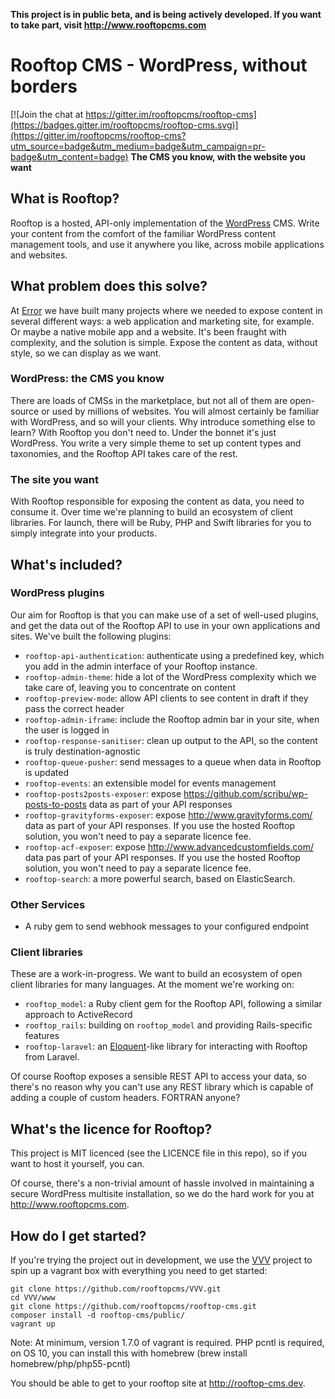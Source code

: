 __This project is in public beta, and is being actively developed. If you want to take part,
visit http://www.rooftopcms.com__
# Rooftop CMS - WordPress, without borders

[![Join the chat at https://gitter.im/rooftopcms/rooftop-cms](https://badges.gitter.im/rooftopcms/rooftop-cms.svg)](https://gitter.im/rooftopcms/rooftop-cms?utm_source=badge&utm_medium=badge&utm_campaign=pr-badge&utm_content=badge)
__The CMS you know, with the website you want__

## What is Rooftop?
Rooftop is a hosted, API-only implementation of the [WordPress](http://wordpress.org) CMS. Write your content from the comfort of the familiar WordPress content management tools, and use it anywhere you like, across mobile applications and websites.

## What problem does this solve?
At [Error](http://www.errorstudio.co.uk) we have built many projects where we needed to expose content in several different ways: a web application and marketing site, for example. Or maybe a native mobile app and a website. It's been fraught with complexity, and the solution is simple. Expose the content as data, without style, so we can display as we want.

### WordPress: the CMS you know
There are loads of CMSs in the marketplace, but not all of them are open-source or used by millions of websites. You will almost certainly be familiar with WordPress, and so will your clients. Why introduce something else to learn? With Rooftop you don't need to. Under the bonnet it's just WordPress. You write a very simple theme to set up content types and taxonomies, and the Rooftop API takes care of the rest.

### The site you want
With Rooftop responsible for exposing the content as data, you need to consume it. Over time we're planning to build an ecosystem of client libraries. For launch, there will be Ruby, PHP and Swift libraries for you to simply integrate into your products.

## What's included?

### WordPress plugins
Our aim for Rooftop is that you can make use of a set of well-used plugins, and get the data out of the Rooftop API to use in your own applications and sites. We've built the following plugins:

* `rooftop-api-authentication`: authenticate using a predefined key, which you add in the admin interface of your Rooftop instance.
* `rooftop-admin-theme`: hide a lot of the WordPress complexity which we take care of, leaving you to concentrate on content
* `rooftop-preview-mode`: allow API clients to see content in draft if they pass the correct header
* `rooftop-admin-iframe`: include the Rooftop admin bar in your site, when the user is logged in
* `rooftop-response-sanitiser`: clean up output to the API, so the content is truly destination-agnostic
* `rooftop-queue-pusher`: send messages to a queue when data in Rooftop is updated
* `rooftop-events`: an extensible model for events management
* `rooftop-posts2posts-exposer`: expose https://github.com/scribu/wp-posts-to-posts data as part of your API responses
* `rooftop-gravityforms-exposer`: expose http://www.gravityforms.com/ data as part of your API responses. If you use the hosted Rooftop solution, you won't need to pay a separate licence fee.
* `rooftop-acf-exposer`: expose http://www.advancedcustomfields.com/ data pas part of your API responses. If you use the hosted Rooftop solution, you won't need to pay a separate licence fee.
* `rooftop-search`: a more powerful search, based on ElasticSearch.

### Other Services

* A ruby gem to send webhook messages to your configured endpoint

### Client libraries
These are a work-in-progress. We want to build an ecosystem of open client libraries for many languages. At the moment we're working on:

* `rooftop_model`: a Ruby client gem for the Rooftop API, following a similar approach to ActiveRecord
* `rooftop_rails`: building on `rooftop_model` and providing Rails-specific features
* `rooftop-laravel`: an [Eloquent](http://laravel.com/docs/5.1/eloquent)-like library for interacting with Rooftop from Laravel.

Of course Rooftop exposes a sensible REST API to access your data, so there's no reason why you can't use any REST library which is capable of adding a couple of custom headers. FORTRAN anyone?

## What's the licence for Rooftop?
This project is MIT licenced (see the LICENCE file in this repo), so if you want to host it yourself, you can.

Of course, there's a non-trivial amount of hassle involved in maintaining a secure WordPress multisite installation, so we do the hard work for you at http://www.rooftopcms.com. 

## How do I get started?
If you're trying the project out in development, we use the [VVV](https://github.com/rooftopcms/VVV) project to spin up a vagrant box with everything you need to get started:

```
git clone https://github.com/rooftopcms/VVV.git
cd VVV/www
git clone https://github.com/rooftopcms/rooftop-cms.git
composer install -d rooftop-cms/public/
vagrant up
```

Note: At minimum, version 1.7.0 of vagrant is required.
      PHP pcntl is required, on OS 10, you can install this with homebrew (brew install homebrew/php/php55-pcntl)
      

You should be able to get to your rooftop site at http://rooftop-cms.dev.

